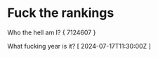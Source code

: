 # Fuck the rankings

Who the hell am I?
{ 7124607 }

What fucking year is it?
[ 2024-07-17T11:30:00Z ]
